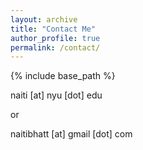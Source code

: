 ```yaml
---
layout: archive
title: "Contact Me"
author_profile: true
permalink: /contact/
---
```


{% include base_path %}

naiti [at] nyu [dot] edu

or 

naitibhatt [at] gmail [dot] com
